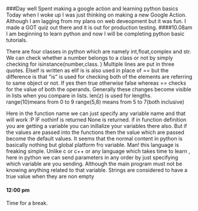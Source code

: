 ###Day well Spent making a google action and learning python basics
Today when I woke up I was just thinking on making a new Google Action. Although I am lagging from my plans on web deveopment but it was fun. I made a GOT quiz out there and it is out for production testing.
####10.08am
I am beginning to learn python and now I will be completing python basic tutorials.

There are four classes in python which are namely int,float,complex and str.
We can check whether a number belongs to a class or not by simply checking for isinstance(number,class. ) Multiple lines are put in three quotes.
Elseif is written as elif
is is also used in place of == but the difference is that "is" is used for checking both of the elements are referring to same object or not. If yes then true otherwise false whereas == checks for the value of both the operands. Generally these changes become visible in lists when you compare in lists.
len(z) is used for lengths.
range(10)means from 0 to 9
range(5,8) means from 5 to 7(both inclusive)


Here in the function name we can just specify any variable name and that will work :P
IF nothinf is returned None is returned.
if in function definition you are getting a variable you can inilIalize your variables there also. But if the values are passed into the functions then the value which are passed become the default values.
It seems that the normal content in python is basically nothing but global platform fro variable. Man! this language is freaking simple.
Unlike c or c++ or any language which takes time to learn , here in python we can send parameters in any order by just specifying which variable are you sending. Although the main program must not be knowing anything related to that variable.
Strings are considered to have a true value when they are non empty



#### 12:00 pm 
Time for a break.
